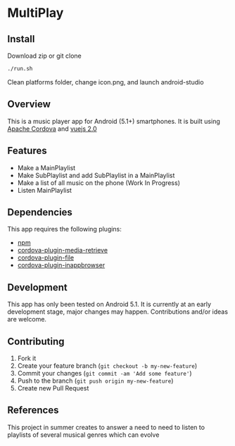 # MultiPlay

## Install

Download zip or git clone
``` bash
./run.sh
```

Clean platforms folder, change icon.png, and launch android-studio

## Overview

This is a music player app for Android (5.1+) smartphones. It is built using [Apache Cordova](https://cordova.apache.org/) and [vuejs 2.0](https://vuejs.org/)

## Features

- Make a MainPlaylist
- Make SubPlaylist and add SubPlaylist in a MainPlaylist
- Make a list of all music on the phone (Work In Progress)
- Listen MainPlaylist

## Dependencies
This app requires the following plugins:
- [npm](https://www.npmjs.com/get-npm)
- [cordova-plugin-media-retrieve](https://www.npmjs.com/package/cordova-plugin-media-retrieve)
- [cordova-plugin-file](https://www.npmjs.com/package/cordova-plugin-file)
- [cordova-plugin-inappbrowser](https://www.npmjs.com/package/cordova-plugin-inappbrowser)

## Development

This app has only been tested on Android 5.1. It is currently at an early development stage, major changes may happen. Contributions and/or ideas are welcome.

## Contributing

1. Fork it
2. Create your feature branch (`git checkout -b my-new-feature`)
3. Commit your changes (`git commit -am 'Add some feature'`)
4. Push to the branch (`git push origin my-new-feature`)
5. Create new Pull Request

## References

This project in summer creates to answer a need to need to listen to playlists of several musical genres which can evolve
